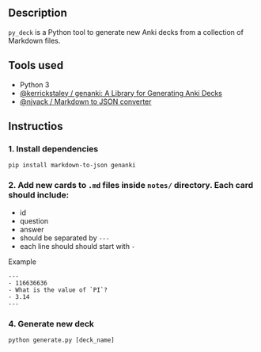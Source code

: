 ## Description

`py_deck` is a Python tool to generate new Anki decks from a collection of Markdown files.

## Tools used

* Python 3
* [@kerrickstaley / genanki: A Library for Generating Anki Decks](https://github.com/kerrickstaley/genanki)
* [@njvack / Markdown to JSON converter](https://github.com/njvack/markdown-to-json)

## Instructios 

### 1. Install dependencies 
```
pip install markdown-to-json genanki 
```

### 2. Add new cards to `.md` files inside `notes/` directory. Each card should include:
  * id
  * question 
  * answer
  * should be separated by `---`
  * each line should should start with `-`

Example 
```
---
- 116636636
- What is the value of `PI`?
- 3.14
---
```

### 4. Generate new deck

```
python generate.py [deck_name]
```